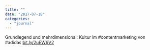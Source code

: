 ```yaml
---
title: ""
date: "2017-07-18"
categories: 
  - "journal"
---
```


Grundlegend und mehrdimensional: Kultur im #contentmarketing von #adidas [bit.ly/2uEW6V2](http://bit.ly/2uEW6V2)
